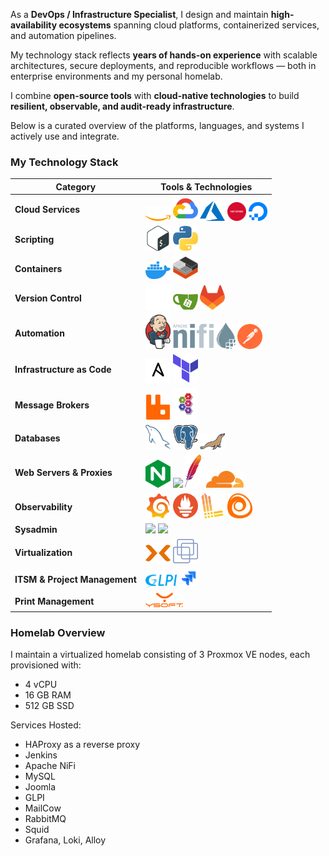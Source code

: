 As a **DevOps / Infrastructure Specialist**, I design and maintain **high-availability ecosystems** spanning cloud platforms, containerized services, and automation pipelines.

My technology stack reflects **years of hands-on experience** with scalable architectures, secure deployments, and reproducible workflows — both in enterprise environments and my personal homelab.

I combine **open-source tools** with **cloud-native technologies** to build **resilient, observable, and audit-ready infrastructure**.

Below is a curated overview of the platforms, languages, and systems I actively use and integrate.



### My Technology Stack

| Category | Tools & Technologies |
|-----------|----------------------|
| **Cloud Services** | <a href="https://aws.amazon.com" target="_blank"><img src="./images/aws-light.svg" width="40"/></a> <a href="https://cloud.google.com/" target="_blank"><img src="./images/google_cloud-icon.svg" width="40"/></a> <a href="https://azure.microsoft.com" target="_blank"><img src="./images/azure.svg" width="40"/></a> <a href="https://www.hetzner.com" target="_blank"><img src="./images/hetzner.svg" width="30"/></a> <a href="https://www.digitalocean.com" target="_blank"><img src="./images/digital-ocean.svg" width="30"/></a> |
| **Scripting** | <a href="https://www.gnu.org/software/bash/" target="_blank"><img src="./images/bash-icon-svgrepo-com.svg" width="40"/></a> <a href="https://www.python.org" target="_blank"><img src="./images/python-svgrepo-com.svg" width="40"/></a> |
| **Containers** | <a href="https://www.docker.com" target="_blank"><img src="./images/docker.svg" width="40"/></a> <a href="https://linuxcontainers.org/" target="_blank"><img src="./images/containers.svg" width="40"/></a> |
| **Version Control** | <a href="https://github.com" target="_blank"><img src="./images/github-light.svg" width="40"/></a> <a href="https://gitea.io" target="_blank"><img src="./images/gitea.svg" width="40"/></a> <a href="https://gitlab.com" target="_blank"><img src="./images/gitlab.svg" width="40"/></a> |
| **Automation** | <a href="https://www.jenkins.io" target="_blank"><img src="./images/jenkins.svg" width="40"/></a> <a href="https://nifi.apache.org" target="_blank"><img src="./images/Apache-nifi-logo.svg" width="100"/></a> <a href="https://www.postman.com" target="_blank"><img src="./images/postman-icon-svgrepo-com.svg" width="40"/></a> |
| **Infrastructure as Code** | <a href="https://www.ansible.com" target="_blank"><img src="./images/ansible-light.svg" width="40"/></a> <a href="https://www.terraform.io" target="_blank"><img src="./images/terraform.svg" width="40"/></a> |
| **Message Brokers** | <a href="https://www.rabbitmq.com" target="_blank"><img src="./images/rabbitmq.svg" width="40"/></a> <a href="https://activemq.apache.org" target="_blank"><img src="./images/activemq_logo_icon.svg" width="40"/></a> |
| **Databases** | <a href="https://www.mysql.com" target="_blank"><img src="./images/mysql.svg" width="40"/></a> <a href="https://www.postgresql.org" target="_blank"><img src="./images/postgresql.svg" width="40"/></a> <a href="https://mariadb.org" target="_blank"><img src="./images/mariadb.svg" width="40"/></a> |
| **Web Servers & Proxies** | <a href="https://nginx.org" target="_blank"><img src="./images/nginx.svg" width="40"/></a> <a href="https://www.haproxy.org" target="_blank"><img src="./images/haproxy.svg" width="40"/></a> <a href="https://httpd.apache.org" target="_blank"><img src="./images/apache.svg" width="30"/></a> <a href="https://www.cloudflare.com" target="_blank"><img src="./images/cloudflare.svg" width="60"/></a> |
| **Observability** | <a href="https://grafana.com" target="_blank"><img src="./images/grafana.svg" width="40"/></a> <a href="https://prometheus.io" target="_blank"><img src="./images/prometheus.svg" width="40"/></a> <a href="https://grafana.com/oss/loki/" target="_blank"><img src="./images/loki.svg" width="40"/></a> <a href="https://grafana.com/oss/alloy/" target="_blank"><img src="./images/alloy.svg" width="40"/></a> |
| **Sysadmin** | <a href="https://kernel.org" target="_blank"><img src="https://skillicons.dev/icons?i=linux" /></a> <a href="https://learn.microsoft.com/en-us/windows-server/" target="_blank"><img src="https://skillicons.dev/icons?i=windows" /></a> |
| **Virtualization** | <a href="https://www.proxmox.com" target="_blank"><img src="./images/proxmox-light.svg" width="40"/></a> <a href="https://www.vmware.com" target="_blank"><img src="./images/vmware.svg" width="40"/></a> |
| **ITSM & Project Management** | <a href="https://glpi-project.org" target="_blank"><img src="./images/glpi.svg" width="50"/></a> <a href="https://www.atlassian.com/software/jira" target="_blank"><img src="./images/Jira.svg" width="30"/></a> |
| **Print Management** | <a href="https://www.ysoft.com/en/products/safeq" target="_blank"><img src="./images/safeq.png" width="60"/></a> |



### Homelab Overview

I maintain a virtualized homelab consisting of 3 Proxmox VE nodes, each provisioned with:
- 4 vCPU
- 16 GB RAM
- 512 GB SSD


Services Hosted:
- HAProxy as a reverse proxy
- Jenkins
- Apache NiFi
- MySQL
- Joomla
- GLPI
- MailCow
- RabbitMQ
- Squid
- Grafana, Loki, Alloy
  
